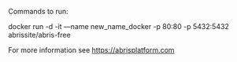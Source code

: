Сommands to run:

docker run -d -it —name new_name_docker -p 80:80 -p 5432:5432 abrissite/abris-free

For more information see https://abrisplatform.com